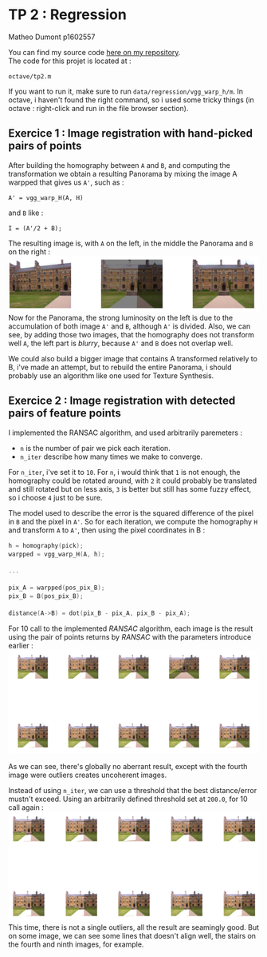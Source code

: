 # TP 2 : Regression

Matheo Dumont p1602557

You can find my source code [here on my repository](https://github.com/MatheoDumont/ImStat).  
The code for this projet is located at : 
```
octave/tp2.m
```
If you want to run it, make sure to run `data/regression/vgg_warp_h/m`. In octave, i haven't found the right command, so i used some tricky things (in octave : right-click and run in the file browser section).

## Exercice 1 : Image registration with hand-picked pairs of points
After building the homography between `A` and `B`, and computing the transformation
we obtain a resulting Panorama by mixing the image A warpped that gives us `A'`, such as :
```
A' = vgg_warp_H(A, H)
```
and `B` like :
```
I = (A'/2 + B);
```
The resulting image is, with `A` on the left, in the middle the Panorama and `B` on the right :  
![hand-picked](../images/tp2ex1.png)
Now for the Panorama, the strong luminosity on the left is due to the accumulation of both image `A'` and `B`, although `A'` is divided.
Also, we can see, by adding those two images, that the homography does not transform well `A`, the left part is *blurry*, because `A'` and `B` does not overlap well.

We could also build a bigger image that contains A transformed relatively to B, i've made an attempt, but to rebuild the entire Panorama, i should probably use an algorithm like one used for Texture Synthesis.
  
<P style="page-break-before: always">
  
## Exercice 2 : Image registration with detected pairs of feature points
I implemented the RANSAC algorithm, and used arbitrarily paremeters :
* `n` is the number of pair we pick each iteration.
* `n_iter` describe how many times we make to converge.

For `n_iter`, i've set it to `10`. For `n`, i would think that `1` is not enough, the homography could be rotated around, with `2` it could probably be translated and still rotated but on less axis, `3` is better but still has some fuzzy effect, so i choose `4` just to be sure.  
  
The model used to describe the error is the squared difference of the pixel in `B` and the pixel in `A'`. 
So for each iteration, we compute the homography `H` and transform `A` to `A'`, then using the pixel coordinates in B :

```cpp
h = homography(pick);
warpped = vgg_warp_H(A, h);

...

pix_A = warpped(pos_pix_B);
pix_B = B(pos_pix_B);
 
distance(A->B) = dot(pix_B - pix_A, pix_B - pix_A);
```

For 10 call to the implemented *RANSAC* algorithm, each image is the result using the pair of points returns by *RANSAC* with the parameters introduce earlier :  
![tp2exo2](../images/tp2exo2.png)

As we can see, there's globally no aberrant result, except with the fourth image were outliers creates uncoherent images.
  
<P style="page-break-before: always">
  
Instead of using `n_iter`, we can use a threshold that the best distance/error mustn't exceed.
Using an arbitrarily defined threshold set at `200.0`, for 10 call again :   
![tp2exo22](../images/tp2exo22.png)
This time, there is not a single outliers, all the result are seamingly good.
But on some image, we can see some lines that doesn't align well, the stairs on the fourth and ninth images, for example.

